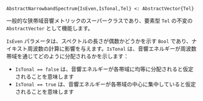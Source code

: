 ```
AbstractNarrowbandSpectrum{IsEven,IsTonal,Tel} <: AbstractVector{Tel}
```

一般的な狭帯域音響メトリックのスーパークラスであり、要素型 `Tel` の不変の `AbstractVector` として機能します。

`IsEven` パラメータは、スペクトルの長さが偶数かどうかを示す `Bool` であり、ナイキスト周波数の計算に影響を与えます。`IsTonal` は、音響エネルギーが周波数帯域を通じてどのように分配されるかを示します：

  * `IsTonal == false` は、音響エネルギーが各帯域に均等に分配されると仮定されることを意味します
  * `IsTonal == true` は、音響エネルギーが各帯域の中心に集中していると仮定されることを意味します
